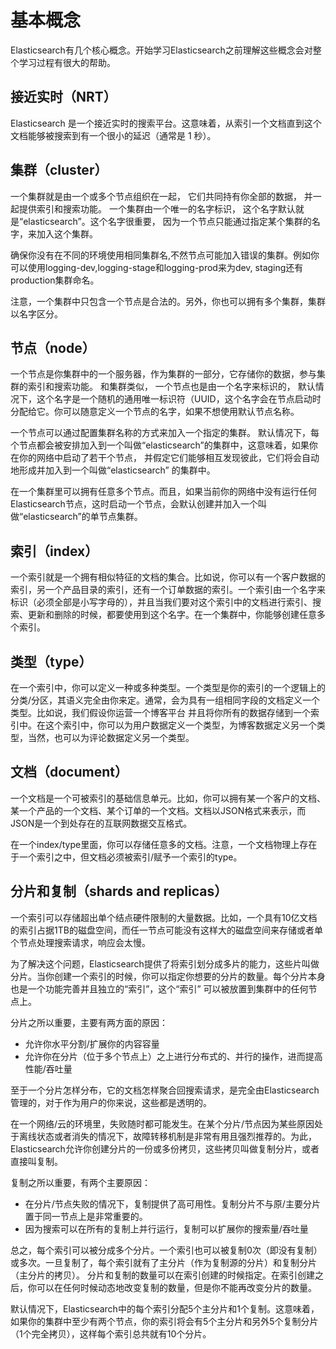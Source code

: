 # 基本概念

Elasticsearch有几个核心概念。开始学习Elasticsearch之前理解这些概念会对整个学习过程有很大的帮助。

## 接近实时（NRT）

Elasticsearch 是一个接近实时的搜索平台。这意味着，从索引一个文档直到这个文档能够被搜索到有一个很小的延迟（通常是 1 秒）。

## 集群（cluster）

一个集群就是由一个或多个节点组织在一起， 它们共同持有你全部的数据， 并一起提供索引和搜索功能。 一个集群由一个唯一的名字标识， 这个名字默认就是“elasticsearch”。这个名字很重要， 因为一个节点只能通过指定某个集群的名字，来加入这个集群。

确保你没有在不同的环境使用相同集群名,不然节点可能加入错误的集群。例如你可以使用logging-dev,logging-stage和logging-prod来为dev, staging还有production集群命名。

注意，一个集群中只包含一个节点是合法的。另外，你也可以拥有多个集群，集群以名字区分。

## 节点（node）

一个节点是你集群中的一个服务器，作为集群的一部分，它存储你的数据，参与集群的索引和搜索功能。 和集群类似， 一个节点也是由一个名字来标识的， 默认情况下，这个名字是一个随机的通用唯一标识符（UUID，这个名字会在节点启动时分配给它。你可以随意定义一个节点的名字，如果不想使用默认节点名称。

一个节点可以通过配置集群名称的方式来加入一个指定的集群。 默认情况下，每个节点都会被安排加入到一个叫做“elasticsearch”的集群中，这意味着，如果你在你的网络中启动了若干个节点，
并假定它们能够相互发现彼此，它们将会自动地形成并加入到一个叫做“elasticsearch” 的集群中。

在一个集群里可以拥有任意多个节点。而且，如果当前你的网络中没有运行任何Elasticsearch节点，这时启动一个节点，会默认创建并加入一个叫做“elasticsearch”的单节点集群。

## 索引（index）

一个索引就是一个拥有相似特征的文档的集合。比如说，你可以有一个客户数据的索引，另一个产品目录的索引，还有一个订单数据的索引。一个索引由一个名字来
标识（必须全部是小写字母的），并且当我们要对这个索引中的文档进行索引、搜索、更新和删除的时候，都要使用到这个名字。在一个集群中，你能够创建任意多个索引。

## 类型（type）

在一个索引中，你可以定义一种或多种类型。一个类型是你的索引的一个逻辑上的分类/分区，其语义完全由你来定。通常，会为具有一组相同字段的文档定义一个类型。比如说，我们假设你运营一个博客平台
并且将你所有的数据存储到一个索引中。在这个索引中，你可以为用户数据定义一个类型，为博客数据定义另一个类型，当然，也可以为评论数据定义另一个类型。

## 文档（document）

一个文档是一个可被索引的基础信息单元。比如，你可以拥有某一个客户的文档、某一个产品的一个文档、某个订单的一个文档。文档以JSON格式来表示，而JSON是一个到处存在的互联网数据交互格式。

在一个index/type里面，你可以存储任意多的文档。注意，一个文档物理上存在于一个索引之中，但文档必须被索引/赋予一个索引的type。

## 分片和复制（shards and replicas）

一个索引可以存储超出单个结点硬件限制的大量数据。比如，一个具有10亿文档的索引占据1TB的磁盘空间，而任一节点可能没有这样大的磁盘空间来存储或者单个节点处理搜索请求，响应会太慢。

为了解决这个问题，Elasticsearch提供了将索引划分成多片的能力，这些片叫做分片。当你创建一个索引的时候，你可以指定你想要的分片的数量。每个分片本身也是一个功能完善并且独立的“索引”，这个“索引” 可以被放置到集群中的任何节点上。

分片之所以重要，主要有两方面的原因：

- 允许你水平分割/扩展你的内容容量
- 允许你在分片（位于多个节点上）之上进行分布式的、并行的操作，进而提高性能/吞吐量

至于一个分片怎样分布，它的文档怎样聚合回搜索请求，是完全由Elasticsearch管理的，对于作为用户的你来说，这些都是透明的。

在一个网络/云的环境里，失败随时都可能发生。在某个分片/节点因为某些原因处于离线状态或者消失的情况下，故障转移机制是非常有用且强烈推荐的。为此，
Elasticsearch允许你创建分片的一份或多份拷贝，这些拷贝叫做复制分片，或者直接叫复制。

复制之所以重要，有两个主要原因：

- 在分片/节点失败的情况下，复制提供了高可用性。复制分片不与原/主要分片置于同一节点上是非常重要的。
- 因为搜索可以在所有的复制上并行运行，复制可以扩展你的搜索量/吞吐量

总之，每个索引可以被分成多个分片。一个索引也可以被复制0次（即没有复制） 或多次。一旦复制了，每个索引就有了主分片（作为复制源的分片）和复制分片（主分片的拷贝）。
分片和复制的数量可以在索引创建的时候指定。在索引创建之后，你可以在任何时候动态地改变复制的数量，但是你不能再改变分片的数量。

默认情况下，Elasticsearch中的每个索引分配5个主分片和1个复制。这意味着，如果你的集群中至少有两个节点，你的索引将会有5个主分片和另外5个复制分片（1个完全拷贝），这样每个索引总共就有10个分片。





